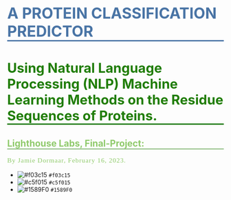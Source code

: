 <h1
  id = "title";
  style="color:#4974a5; font-size:250%; text-align:left; border-bottom: 3px solid #4974a5;"
>
  A PROTEIN CLASSIFICATION PREDICTOR
</h1>

<h3
  id = "title";
  style="color:#207d06; font-size:220%; text-align:left; border-bottom: 3px solid #207d06;"
>
  Using Natural Language Processing (NLP) Machine Learning Methods on the Residue Sequences of Proteins.
</h3>

<h2
  id= "";
  style="color:#8fca6b; border-bottom: 1px solid #207d06;"
>
  Lighthouse Labs, Final-Project:
</h2>

<p
  id = "by-jamie-dormaar";
  style="
    font-family:JetBrains Mono;
    letter-spacing: 1px;
    color:#8fca6b;
    font-size:110%;
    text-align:left;";
  color="#8fca6b";
>
  By Jamie Dormaar, February 16, 2023.
</p>

- ![#f03c15](https://placehold.co/15x15/f03c15/f03c15.png) `#f03c15`
- ![#c5f015](https://placehold.co/15x15/c5f015/c5f015.png) `#c5f015`
- ![#1589F0](https://placehold.co/15x15/1589F0/1589F0.png) `#1589F0`
